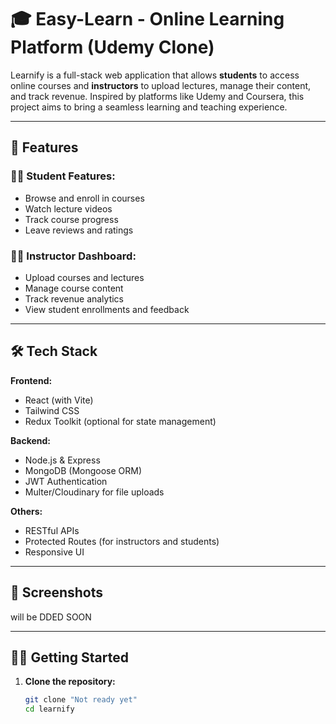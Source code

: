 # 🎓 Easy-Learn - Online Learning Platform (Udemy Clone)

Learnify is a full-stack web application that allows **students** to access online courses and **instructors** to upload lectures, manage their content, and track revenue. Inspired by platforms like Udemy and Coursera, this project aims to bring a seamless learning and teaching experience.

---

## 🚀 Features

### 👨‍🎓 Student Features:
- Browse and enroll in courses
- Watch lecture videos
- Track course progress
- Leave reviews and ratings

### 🧑‍🏫 Instructor Dashboard:
- Upload courses and lectures
- Manage course content
- Track revenue analytics
- View student enrollments and feedback

---

## 🛠️ Tech Stack

**Frontend:**
- React (with Vite)
- Tailwind CSS
- Redux Toolkit (optional for state management)

**Backend:**
- Node.js & Express
- MongoDB (Mongoose ORM)
- JWT Authentication
- Multer/Cloudinary for file uploads

**Others:**
- RESTful APIs
- Protected Routes (for instructors and students)
- Responsive UI

---

## 📸 Screenshots

will be DDED SOON

---

## 🧑‍💻 Getting Started

1. **Clone the repository:**
   ```bash
   git clone "Not ready yet"
   cd learnify